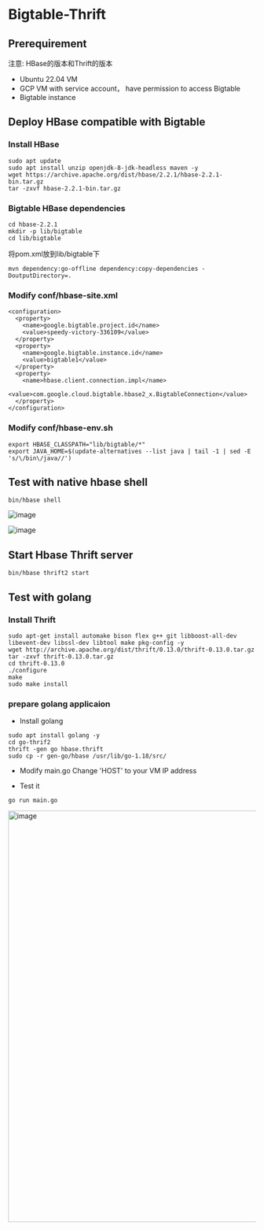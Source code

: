 # Bigtable-Thrift

## Prerequirement
注意: HBase的版本和Thrift的版本
- Ubuntu 22.04 VM
- GCP VM with service account， have permission to access Bigtable
- Bigtable instance

## Deploy HBase compatible with Bigtable
### Install HBase
```
sudo apt update
sudo apt install unzip openjdk-8-jdk-headless maven -y
wget https://archive.apache.org/dist/hbase/2.2.1/hbase-2.2.1-bin.tar.gz
tar -zxvf hbase-2.2.1-bin.tar.gz
```

### Bigtable HBase dependencies
```
cd hbase-2.2.1
mkdir -p lib/bigtable
cd lib/bigtable
```
将pom.xml放到lib/bigtable下
```
mvn dependency:go-offline dependency:copy-dependencies -DoutputDirectory=.
```

### Modify conf/hbase-site.xml

```
<configuration>
  <property>
    <name>google.bigtable.project.id</name>
    <value>speedy-victory-336109</value>
  </property>
  <property>
    <name>google.bigtable.instance.id</name>
    <value>bigtable1</value>
  </property>
  <property>
    <name>hbase.client.connection.impl</name>
    <value>com.google.cloud.bigtable.hbase2_x.BigtableConnection</value>
  </property>
</configuration>
```

### Modify conf/hbase-env.sh
```
export HBASE_CLASSPATH="lib/bigtable/*"
export JAVA_HOME=$(update-alternatives --list java | tail -1 | sed -E 's/\/bin\/java//')
```

## Test with native hbase shell
```
bin/hbase shell
```
![image](https://github.com/user-attachments/assets/947ff6c8-ef46-440b-afa0-e41ad8da7d3c)

![image](https://github.com/user-attachments/assets/b315b682-9376-419b-a148-7e68b483d9c9)


## Start Hbase Thrift server
```
bin/hbase thrift2 start
```

## Test with golang
### Install Thrift
```
sudo apt-get install automake bison flex g++ git libboost-all-dev libevent-dev libssl-dev libtool make pkg-config -y
wget http://archive.apache.org/dist/thrift/0.13.0/thrift-0.13.0.tar.gz
tar -zxvf thrift-0.13.0.tar.gz
cd thrift-0.13.0
./configure
make
sudo make install
```

### prepare golang applicaion
- Install golang
```
sudo apt install golang -y
cd go-thrif2
thrift -gen go hbase.thrift
sudo cp -r gen-go/hbase /usr/lib/go-1.18/src/
```
- Modify main.go
Change 'HOST' to your VM IP address

- Test it
```
go run main.go
```
<img width="836" alt="image" src="https://user-images.githubusercontent.com/8756642/216880488-3e175cca-d9b3-4ecf-9532-12b2f7a96d92.png">

